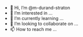 - 👋 Hi, I’m @m-durand-straton
- 👀 I’m interested in ...
- 🌱 I’m currently learning ...
- 💞️ I’m looking to collaborate on ...
- 📫 How to reach me ...

<!---
m-durand-straton/m-durand-straton is a ✨ special ✨ repository because its `README.md` (this file) appears on your GitHub profile.
You can click the Preview link to take a look at your changes.
--->
